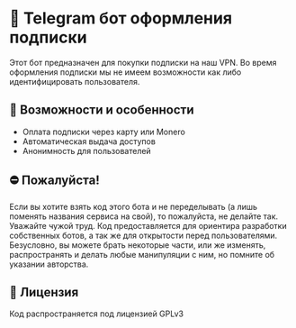 # 🤖 Telegram бот оформления подписки  
Этот бот предназначен для покупки подписки на наш VPN. Во время оформления подписки мы не имеем возможности как либо идентифицировать пользователя. 

## 📌 Возможности и особенности  
- Оплата подписки через карту или Monero
- Автоматическая выдача доступов
- Анонимность для пользователей

## ⛔ Пожалуйста!
Если вы хотите взять код этого бота и не переделывать (а лишь поменять названия сервиса на свой), то пожалуйста, не делайте так. Уважайте чужой труд. Код предоставляется для ориентира разработки собственных ботов, а так же для открытости перед пользователями. Безусловно, вы можете брать некоторые части, или же изменять, распространять и делать любые манипуляции с ним, но помните об указании авторства.

## 📜 Лицензия
Код распространяется под лицензией GPLv3
